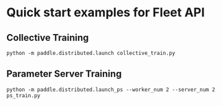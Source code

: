 
# Quick start examples for Fleet API

## Collective Training

```
python -m paddle.distributed.launch collective_train.py
```

## Parameter Server Training

```
python -m paddle.distributed.launch_ps --worker_num 2 --server_num 2 ps_train.py
```

